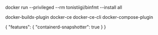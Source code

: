 docker run --privileged --rm tonistiigi/binfmt --install all

docker-buildx-plugin
docker-ce
docker-ce-cli
docker-compose-plugin

{
  "features": {
    "containerd-snapshotter": true
  }
}
